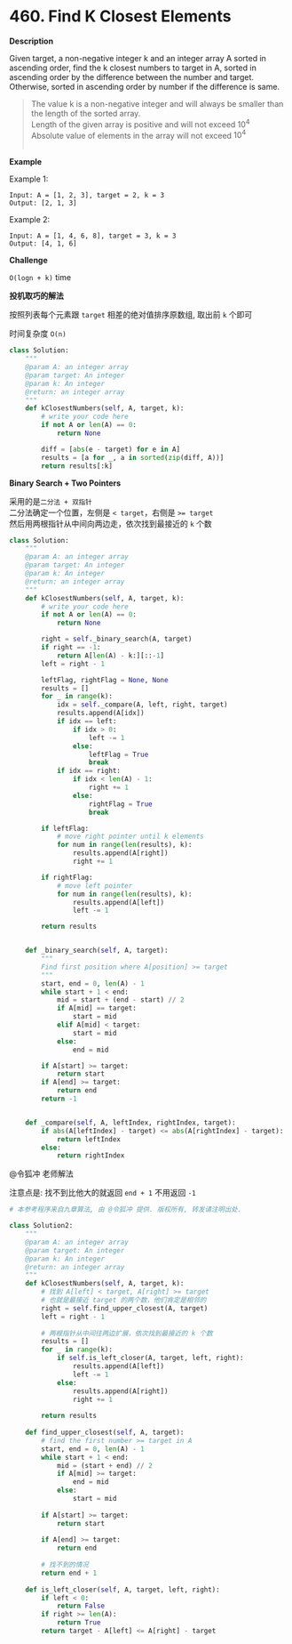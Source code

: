 # 460. Find K Closest Elements

**Description**

Given target, a non-negative integer k and an integer array A sorted in ascending order, find the k closest numbers to target in A, sorted in ascending order by the difference between the number and target. Otherwise, sorted in ascending order by number if the difference is same.

> The value k is a non-negative integer and will always be smaller than the length of the sorted array.  
> Length of the given array is positive and will not exceed $10^4$  
> Absolute value of elements in the array will not exceed $10^4$  
​​

**Example**

Example 1:

```
Input: A = [1, 2, 3], target = 2, k = 3
Output: [2, 1, 3]
```

Example 2:

```
Input: A = [1, 4, 6, 8], target = 3, k = 3
Output: [4, 1, 6]
```

**Challenge**

`O(logn + k)` time


**投机取巧的解法**

按照列表每个元素跟 `target` 相差的绝对值排序原数组, 取出前 `k` 个即可

时间复杂度 `O(n)`

```python
class Solution:
    """
    @param A: an integer array
    @param target: An integer
    @param k: An integer
    @return: an integer array
    """
    def kClosestNumbers(self, A, target, k):
        # write your code here
        if not A or len(A) == 0:
            return None

        diff = [abs(e - target) for e in A]
        results = [a for _, a in sorted(zip(diff, A))]
        return results[:k]
```



**Binary Search + Two Pointers**

采用的是`二分法 + 双指针`  
二分法确定一个位置，左侧是 `< target`，右侧是 `>= target`  
然后用两根指针从中间向两边走，依次找到最接近的 `k` 个数


```python
class Solution:
    """
    @param A: an integer array
    @param target: An integer
    @param k: An integer
    @return: an integer array
    """
    def kClosestNumbers(self, A, target, k):
        # write your code here
        if not A or len(A) == 0:
            return None

        right = self._binary_search(A, target)
        if right == -1:
            return A[len(A) - k:][::-1]
        left = right - 1

        leftFlag, rightFlag = None, None
        results = []
        for _ in range(k):
            idx = self._compare(A, left, right, target)
            results.append(A[idx])
            if idx == left:
                if idx > 0:
                    left -= 1
                else:
                    leftFlag = True
                    break
            if idx == right:
                if idx < len(A) - 1:
                    right += 1
                else:
                    rightFlag = True
                    break

        if leftFlag:
            # move right pointer until k elements
            for num in range(len(results), k):
                results.append(A[right])
                right += 1

        if rightFlag:
            # move left pointer
            for num in range(len(results), k):
                results.append(A[left])
                left -= 1

        return results


    def _binary_search(self, A, target):
        """
        Find first position where A[position] >= target
        """
        start, end = 0, len(A) - 1
        while start + 1 < end:
            mid = start + (end - start) // 2
            if A[mid] == target:
                start = mid
            elif A[mid] < target:
                start = mid
            else:
                end = mid

        if A[start] >= target:
            return start
        if A[end] >= target:
            return end
        return -1


    def _compare(self, A, leftIndex, rightIndex, target):
        if abs(A[leftIndex] - target) <= abs(A[rightIndex] - target):
            return leftIndex
        else:
            return rightIndex
```


@令狐冲 老师解法

注意点是: 找不到比他大的就返回 `end + 1` 不用返回 `-1`

```python
# 本参考程序来自九章算法, 由 @令狐冲 提供. 版权所有, 转发请注明出处.

class Solution2:
    """
    @param A: an integer array
    @param target: An integer
    @param k: An integer
    @return: an integer array
    """
    def kClosestNumbers(self, A, target, k):
        # 找到 A[left] < target, A[right] >= target
        # 也就是最接近 target 的两个数，他们肯定是相邻的
        right = self.find_upper_closest(A, target)
        left = right - 1
    
        # 两根指针从中间往两边扩展，依次找到最接近的 k 个数
        results = []
        for _ in range(k):
            if self.is_left_closer(A, target, left, right):
                results.append(A[left])
                left -= 1
            else:
                results.append(A[right])
                right += 1
        
        return results
    
    def find_upper_closest(self, A, target):
        # find the first number >= target in A
        start, end = 0, len(A) - 1
        while start + 1 < end:
            mid = (start + end) // 2
            if A[mid] >= target:
                end = mid
            else:
                start = mid
        
        if A[start] >= target:
            return start
        
        if A[end] >= target:
            return end
        
        # 找不到的情况
        return end + 1
        
    def is_left_closer(self, A, target, left, right):
        if left < 0:
            return False
        if right >= len(A):
            return True
        return target - A[left] <= A[right] - target

```
